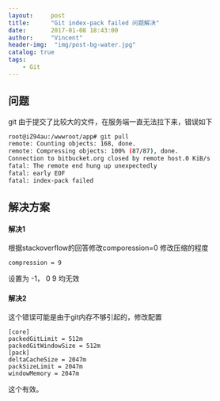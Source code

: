 ```yaml
---
layout:     post
title:      "Git index-pack failed 问题解决"
date:       2017-01-08 18:43:00
author:     "Vincent"
header-img:  "img/post-bg-water.jpg"
catalog: true
tags:
    - Git
---
```



## 问题

git 由于提交了比较大的文件，在服务端一直无法拉下来，错误如下

```bash
root@iZ94au:/wwwroot/app# git pull
remote: Counting objects: 168, done.
remote: Compressing objects: 100% (87/87), done.
Connection to bitbucket.org closed by remote host.0 KiB/s
fatal: The remote end hung up unexpectedly
fatal: early EOF
fatal: index-pack failed
```

## 解决方案


#### 解决1

根据stackoverflow的回答修改comporession=0 修改压缩的程度

```
compression = 9
```

设置为 -1， 0 9 均无效


#### 解决2

这个错误可能是由于git内存不够引起的，修改配置

```
[core] 
packedGitLimit = 512m 
packedGitWindowSize = 512m 
[pack] 
deltaCacheSize = 2047m 
packSizeLimit = 2047m 
windowMemory = 2047m
```

这个有效。













